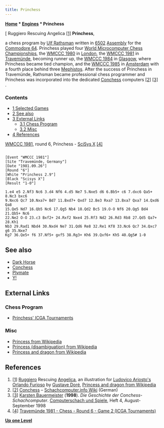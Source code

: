 ```yaml
---
title: Princhess
---
```

**[Home](Home "Home") \* [Engines](Engines "Engines") \* Princhess**



[ Ruggiero Rescuing Angelica <a id="cite-note-1" href="#cite-ref-1">[1]</a>
**Princhess**,  

a chess program by [Ulf Rathsman](Ulf_Rathsman "Ulf Rathsman") written in [6502](6502 "6502") [Assembly](Assembly "Assembly") for the [Commodore 64](Commodore_64 "Commodore 64"). Princhess played four [World Microcomputer Chess Championships](World_Microcomputer_Chess_Championship "World Microcomputer Chess Championship"), the [WMCCC 1980](WMCCC_1980 "WMCCC 1980") in [London](https://en.wikipedia.org/wiki/London), the [WMCCC 1981](WMCCC_1981 "WMCCC 1981") in [Travemünde](https://en.wikipedia.org/wiki/Travem%C3%BCnde), becoming runner up, the [WMCCC 1984](WMCCC_1984 "WMCCC 1984") in [Glasgow](https://en.wikipedia.org/wiki/Glasgow), where Princhess became tied champion, and the [WMCCC 1985](WMCCC_1985 "WMCCC 1985") in [Amsterdam](https://en.wikipedia.org/wiki/Amsterdam) with a fourth place behind three [Mephistos](Mephisto_Amsterdam "Mephisto Amsterdam"). After the success of Princhess in Travemünde, Rathsman became professional chess programmer and Princhess was incorporated into the dedicated [Conchess](Conchess "Conchess") computers <a id="cite-note-2" href="#cite-ref-2">[2]</a> <a id="cite-note-3" href="#cite-ref-3">[3]</a> . 



### Contents


* [1 Selected Games](#selected-games)
* [2 See also](#see-also)
* [3 External Links](#external-links)
	+ [3.1 Chess Program](#chess-program)
	+ [3.2 Misc](#misc)
* [4 References](#references)






[WMCCC 1981](WMCCC_1981 "WMCCC 1981"), round 6, Princhess - [SciSys X](SciSys_X "SciSys X") <a id="cite-note-4" href="#cite-ref-4">[4]</a>




```

[Event "WMCCC 1981"]
[Site "Travemünde, Germany"]
[Date "1981.09.26"]
[Round "6"]
[White "Princhess 2.9"]
[Black "Scisys X"]
[Result "1-0"]

1.e4 e5 2.Nf3 Nc6 3.d4 Nf6 4.d5 Ne7 5.Nxe5 d6 6.Bb5+ c6 7.dxc6 Qa5+ 8.Nc3 bxc6 
9.Nxc6 Qc7 10.Nxa7+ Bd7 11.Bxd7+ Qxd7 12.Be3 Rxa7 13.Bxa7 Qxa7 14.Qxd6 Qa8 
15.Qe5 Nd7 16.Qb5 Nc6 17.Qg5 Nb4 18.Qd2 Bc5 19.O-O Nf6 20.Qg5 Bd4 21.Qb5+ Nc6 
22.Ne2 O-O 23.c3 Bxf2+ 24.Rxf2 Nxe4 25.Rf3 Nd2 26.Rd3 Rb8 27.Qd5 Qa7+ 28.Kh1 
Nb3 29.Rad1 Nbd4 30.Nxd4 Ne7 31.Qd6 Re8 32.Re1 Kf8 33.Nc6 Qc7 34.Qxc7 g6 35.Nxe7 
Kg7 36.Qe5+ f6 37.Nf5+ gxf5 38.Rg3+ Kh6 39.Qxf6+ Kh5 40.Qg5# 1-0 

```

## See also


* [Dark Horse](Dark_Horse "Dark Horse")
* [Conchess](Conchess "Conchess")
* [Plymate](Plymate "Plymate")
* [Y!](Y! "Y!")


## External Links


### Chess Program


* [Princhess' ICGA Tournaments](https://www.game-ai-forum.org/icga-tournaments/program.php?id=466)


### Misc


* [Princess from Wikipedia](https://en.wikipedia.org/wiki/Princess)
* [Princess (disambiguation) from Wikipedia](https://en.wikipedia.org/wiki/Princess_%28disambiguation%29)
* [Princess and dragon from Wikipedia](https://en.wikipedia.org/wiki/Princess_and_dragon)


## References


1. <a id="cite-ref-1" href="#cite-note-1">[1]</a> [Ruggiero](https://en.wikipedia.org/wiki/Ruggiero_%28character%29) Rescuing [Angelica](https://en.wikipedia.org/wiki/Angelica_%28character%29), an illustration for [Ludovico Ariosto's](https://en.wikipedia.org/wiki/Ludovico_Ariosto) [Orlando Furioso](https://en.wikipedia.org/wiki/Orlando_Furioso) by [Gustave Doré](Category:Gustave_Dor%C3%A9 "Category:Gustave Doré"), [Princess and dragon from Wikipedia](https://en.wikipedia.org/wiki/Princess_and_dragon)
2. <a id="cite-ref-2" href="#cite-note-2">[2]</a> [Conchess](http://www.schach-computer.info/wiki/index.php/Conchess) – [Schachcomputer.info Wiki](http://www.schach-computer.info/wiki/index.php/Hauptseite_En) (German)
3. <a id="cite-ref-3" href="#cite-note-3">[3]</a> [Karsten Bauermeister](Karsten_Bauermeister "Karsten Bauermeister") (**1998**). *Die Geschichte der Conchess-Schachcomputer*. [Computerschach und Spiele](Computerschach_und_Spiele "Computerschach und Spiele"), Heft 4, August-September 1998
4. <a id="cite-ref-4" href="#cite-note-4">[4]</a> [Travemünde 1981 - Chess - Round 6 - Game 2 (ICGA Tournaments)](https://www.game-ai-forum.org/icga-tournaments/round.php?tournament=67&round=6&id=2)

**[Up one Level](Engines "Engines")**







 
